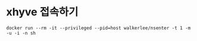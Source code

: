 # xhyve 접속하기

```
docker run --rm -it --privileged --pid=host walkerlee/nsenter -t 1 -m -u -i -n sh
```

